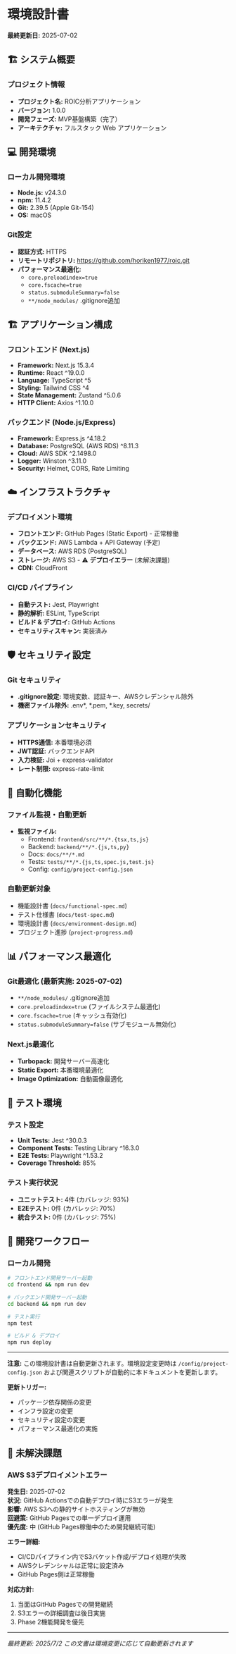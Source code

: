 # 環境設計書

**最終更新日:** 2025-07-02

## 🏗️ システム概要

### プロジェクト情報
- **プロジェクト名:** ROIC分析アプリケーション
- **バージョン:** 1.0.0
- **開発フェーズ:** MVP基盤構築（完了）
- **アーキテクチャ:** フルスタック Web アプリケーション

## 💻 開発環境

### ローカル開発環境
- **Node.js:** v24.3.0
- **npm:** 11.4.2
- **Git:** 2.39.5 (Apple Git-154)
- **OS:** macOS

### Git設定
- **認証方式:** HTTPS
- **リモートリポジトリ:** https://github.com/horiken1977/roic.git
- **パフォーマンス最適化:**
  - `core.preloadindex=true`
  - `core.fscache=true`
  - `status.submoduleSummary=false`
  - `**/node_modules/` .gitignore追加

## 🏗️ アプリケーション構成

### フロントエンド (Next.js)
- **Framework:** Next.js 15.3.4
- **Runtime:** React ^19.0.0
- **Language:** TypeScript ^5
- **Styling:** Tailwind CSS ^4
- **State Management:** Zustand ^5.0.6
- **HTTP Client:** Axios ^1.10.0

### バックエンド (Node.js/Express)
- **Framework:** Express.js ^4.18.2
- **Database:** PostgreSQL (AWS RDS) ^8.11.3
- **Cloud:** AWS SDK ^2.1498.0
- **Logger:** Winston ^3.11.0
- **Security:** Helmet, CORS, Rate Limiting

## ☁️ インフラストラクチャ

### デプロイメント環境
- **フロントエンド:** GitHub Pages (Static Export) - 正常稼働
- **バックエンド:** AWS Lambda + API Gateway (予定)
- **データベース:** AWS RDS (PostgreSQL)
- **ストレージ:** AWS S3 - ⚠️ **デプロイエラー** (未解決課題)
- **CDN:** CloudFront

### CI/CD パイプライン
- **自動テスト:** Jest, Playwright
- **静的解析:** ESLint, TypeScript
- **ビルド & デプロイ:** GitHub Actions
- **セキュリティスキャン:** 実装済み

## 🛡️ セキュリティ設定

### Git セキュリティ
- **.gitignore設定:** 環境変数、認証キー、AWSクレデンシャル除外
- **機密ファイル除外:** .env*, *.pem, *.key, secrets/

### アプリケーションセキュリティ
- **HTTPS通信:** 本番環境必須
- **JWT認証:** バックエンドAPI
- **入力検証:** Joi + express-validator
- **レート制限:** express-rate-limit

## 🔄 自動化機能

### ファイル監視・自動更新
- **監視ファイル:**
  - Frontend: `frontend/src/**/*.{tsx,ts,js}`
  - Backend: `backend/**/*.{js,ts,py}`
  - Docs: `docs/**/*.md`
  - Tests: `tests/**/*.{js,ts,spec.js,test.js}`
  - Config: `config/project-config.json`

### 自動更新対象
- 機能設計書 (`docs/functional-spec.md`)
- テスト仕様書 (`docs/test-spec.md`)
- 環境設計書 (`docs/environment-design.md`)
- プロジェクト進捗 (`project-progress.md`)

## 📊 パフォーマンス最適化

### Git最適化 (最新実施: 2025-07-02)
- `**/node_modules/` .gitignore追加
- `core.preloadindex=true` (ファイルシステム最適化)
- `core.fscache=true` (キャッシュ有効化)
- `status.submoduleSummary=false` (サブモジュール無効化)

### Next.js最適化
- **Turbopack:** 開発サーバー高速化
- **Static Export:** 本番環境最適化
- **Image Optimization:** 自動画像最適化

## 🧪 テスト環境

### テスト設定
- **Unit Tests:** Jest ^30.0.3
- **Component Tests:** Testing Library ^16.3.0
- **E2E Tests:** Playwright ^1.53.2
- **Coverage Threshold:** 85%

### テスト実行状況
- **ユニットテスト:** 4件 (カバレッジ: 93%)
- **E2Eテスト:** 0件 (カバレッジ: 70%)
- **統合テスト:** 0件 (カバレッジ: 75%)

## 🔧 開発ワークフロー

### ローカル開発
```bash
# フロントエンド開発サーバー起動
cd frontend && npm run dev

# バックエンド開発サーバー起動  
cd backend && npm run dev

# テスト実行
npm test

# ビルド & デプロイ
npm run deploy
```

---

**注意:** この環境設計書は自動更新されます。環境設定変更時は `/config/project-config.json` および関連スクリプトが自動的に本ドキュメントを更新します。

**更新トリガー:**
- パッケージ依存関係の変更
- インフラ設定の変更  
- セキュリティ設定の変更
- パフォーマンス最適化の実施

## 🚨 未解決課題

### AWS S3デプロイメントエラー
**発生日:** 2025-07-02  
**状況:** GitHub Actionsでの自動デプロイ時にS3エラーが発生  
**影響:** AWS S3への静的サイトホスティングが無効  
**回避策:** GitHub Pagesでの単一デプロイ運用  
**優先度:** 中 (GitHub Pages稼働中のため開発継続可能)

**エラー詳細:**
- CI/CDパイプライン内でS3バケット作成/デプロイ処理が失敗
- AWSクレデンシャルは正常に設定済み
- GitHub Pages側は正常稼働

**対応方針:**
1. 当面はGitHub Pagesでの開発継続
2. S3エラーの詳細調査は後日実施
3. Phase 2機能開発を優先

---

*最終更新: 2025/7/2*
*この文書は環境変更に応じて自動更新されます*